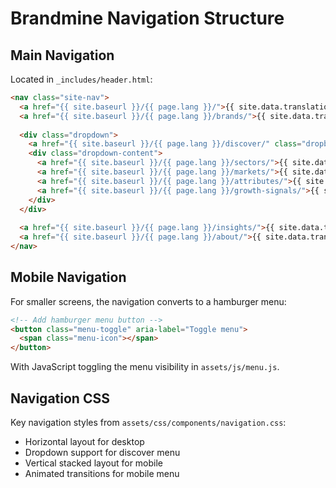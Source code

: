 # Brandmine Navigation Structure

## Main Navigation

Located in `_includes/header.html`:

```html
<nav class="site-nav">
  <a href="{{ site.baseurl }}/{{ page.lang }}/">{{ site.data.translations[page.lang].nav.home }}</a>
  <a href="{{ site.baseurl }}/{{ page.lang }}/brands/">{{ site.data.translations[page.lang].nav.brands }}</a>
  
  <div class="dropdown">
    <a href="{{ site.baseurl }}/{{ page.lang }}/discover/" class="dropbtn">{{ site.data.translations[page.lang].nav.discover }}</a>
    <div class="dropdown-content">
      <a href="{{ site.baseurl }}/{{ page.lang }}/sectors/">{{ site.data.translations[page.lang].nav.sectors }}</a>
      <a href="{{ site.baseurl }}/{{ page.lang }}/markets/">{{ site.data.translations[page.lang].nav.markets }}</a>
      <a href="{{ site.baseurl }}/{{ page.lang }}/attributes/">{{ site.data.translations[page.lang].nav.attributes }}</a>
      <a href="{{ site.baseurl }}/{{ page.lang }}/growth-signals/">{{ site.data.translations[page.lang].nav.signals }}</a>
    </div>
  </div>
  
  <a href="{{ site.baseurl }}/{{ page.lang }}/insights/">{{ site.data.translations[page.lang].nav.insights }}</a>
  <a href="{{ site.baseurl }}/{{ page.lang }}/about/">{{ site.data.translations[page.lang].nav.about }}</a>
</nav>
```

## Mobile Navigation

For smaller screens, the navigation converts to a hamburger menu:

```html
<!-- Add hamburger menu button -->
<button class="menu-toggle" aria-label="Toggle menu">
  <span class="menu-icon"></span>
</button>
```

With JavaScript toggling the menu visibility in `assets/js/menu.js`.

## Navigation CSS

Key navigation styles from `assets/css/components/navigation.css`:

- Horizontal layout for desktop
- Dropdown support for discover menu
- Vertical stacked layout for mobile
- Animated transitions for mobile menu
